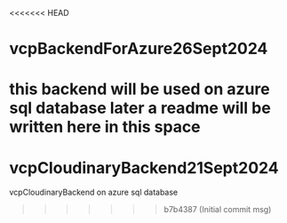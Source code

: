 <<<<<<< HEAD
# vcpBackendForAzure26Sept2024
this backend will be used on azure sql database
later a readme will be written here in this space
=======
# vcpCloudinaryBackend21Sept2024
vcpCloudinaryBackend on azure sql database
>>>>>>> b7b4387 (Initial commit msg)
